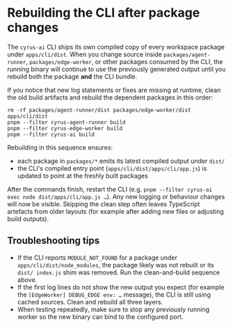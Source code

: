 # Rebuilding the CLI after package changes

The `cyrus-ai` CLI ships its own compiled copy of every workspace package under
`apps/cli/dist`. When you change source inside `packages/agent-runner`,
`packages/edge-worker`, or other packages consumed by the CLI, the running
binary will continue to use the previously generated output until you rebuild
both the package **and** the CLI bundle.

If you notice that new log statements or fixes are missing at runtime, clean the
old build artifacts and rebuild the dependent packages in this order:

```
rm -rf packages/agent-runner/dist packages/edge-worker/dist apps/cli/dist
pnpm --filter cyrus-agent-runner build
pnpm --filter cyrus-edge-worker build
pnpm --filter cyrus-ai build
```

Rebuilding in this sequence ensures:

- each package in `packages/*` emits its latest compiled output under `dist/`
- the CLI's compiled entry point (`apps/cli/dist/apps/cli/app.js`) is updated to
  point at the freshly built packages

After the commands finish, restart the CLI (e.g. `pnpm --filter cyrus-ai exec
node dist/apps/cli/app.js …`). Any new logging or behaviour changes will now be
visible. Skipping the clean step often leaves TypeScript artefacts from older
layouts (for example after adding new files or adjusting build outputs).

## Troubleshooting tips

- If the CLI reports `MODULE_NOT_FOUND` for a package under
  `apps/cli/dist/node_modules`, the package likely was not rebuilt or its `dist/
  index.js` shim was removed. Run the clean-and-build sequence above.
- If the first log lines do not show the new output you expect (for example the
  `[EdgeWorker] DEBUG_EDGE env: …` message), the CLI is still using cached
  sources. Clean and rebuild all three layers.
- When testing repeatedly, make sure to stop any previously running worker so
  the new binary can bind to the configured port.
